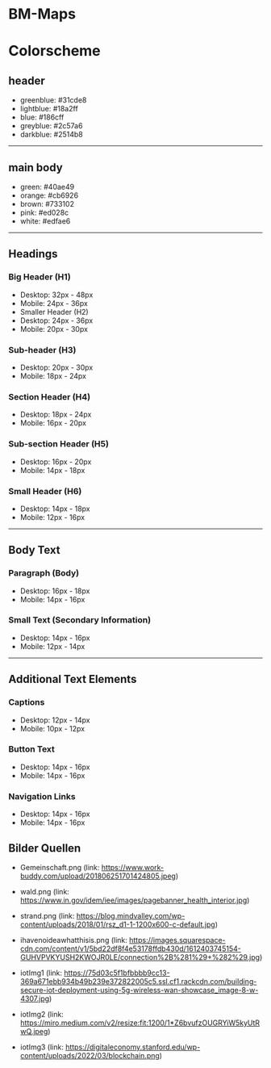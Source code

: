 # BM-Maps

# Colorscheme

## header

- greenblue: #31cde8
- lightblue: #18a2ff
- blue: #186cff
- greyblue: #2c57a6
- darkblue: #2514b8

---

## main body

- green: #40ae49
- orange: #cb6926
- brown: #733102
- pink: #ed028c
- white: #edfae6

---

## Headings

### Big Header (H1)

- Desktop: 32px - 48px
- Mobile: 24px - 36px
- Smaller Header (H2)
- Desktop: 24px - 36px
- Mobile: 20px - 30px

### Sub-header (H3)

- Desktop: 20px - 30px
- Mobile: 18px - 24px

### Section Header (H4)

- Desktop: 18px - 24px
- Mobile: 16px - 20px

### Sub-section Header (H5)

- Desktop: 16px - 20px
- Mobile: 14px - 18px

### Small Header (H6)

- Desktop: 14px - 18px
- Mobile: 12px - 16px

---

## Body Text

### Paragraph (Body)

- Desktop: 16px - 18px
- Mobile: 14px - 16px

### Small Text (Secondary Information)

- Desktop: 14px - 16px
- Mobile: 12px - 14px

---

## Additional Text Elements

### Captions

- Desktop: 12px - 14px
- Mobile: 10px - 12px

### Button Text

- Desktop: 14px - 16px
- Mobile: 14px - 16px

### Navigation Links

- Desktop: 14px - 16px
- Mobile: 14px - 16px

## Bilder Quellen

- Gemeinschaft.png (link: https://www.work-buddy.com/upload/201806251701424805.jpeg)

- wald.png (link: https://www.in.gov/idem/iee/images/pagebanner_health_interior.jpg)

- strand.png (link: https://blog.mindvalley.com/wp-content/uploads/2018/01/rsz_d1-1-1200x600-c-default.jpg)

- ihavenoideawhatthisis.png (link: https://images.squarespace-cdn.com/content/v1/5bd22df8f4e53178ffdb430d/1612403745154-GUHVPVKYUSH2KWOJR0LE/connection%2B%281%29+%282%29.jpg)

- iotImg1 (link: https://75d03c5f1bfbbbb9cc13-369a671ebb934b49b239e372822005c5.ssl.cf1.rackcdn.com/building-secure-iot-deployment-using-5g-wireless-wan-showcase_image-8-w-4307.jpg)

- iotImg2 (link: https://miro.medium.com/v2/resize:fit:1200/1*Z6bvufzOUGRYiW5kyUtRwQ.jpeg)

- iotImg3 (link: https://digitaleconomy.stanford.edu/wp-content/uploads/2022/03/blockchain.png)
